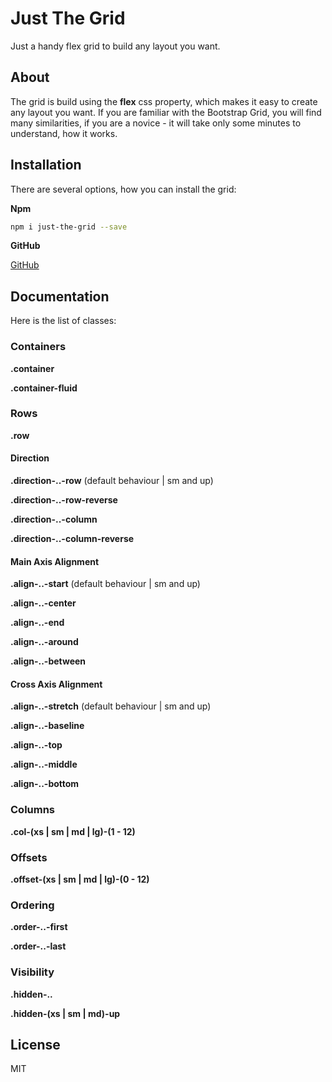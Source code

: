 # Just The Grid

Just a handy flex grid to build any layout you want.

## About

The grid is build using the **flex** css property, which makes it easy to create any layout you want. If you are familiar with the Bootstrap Grid, you will find many similarities, if you are a novice - it will take only some minutes to understand, how it works.

## Installation

There are several options, how you can install the grid:

**Npm**

```bash
npm i just-the-grid --save
```

**GitHub**

[GitHub](https://github.com/VladShcherbin/just-the-grid)

## Documentation

Here is the list of classes:

### Containers

**.container**

**.container-fluid**

### Rows

**.row**

#### Direction

**.direction-..-row** (default behaviour | sm and up)

**.direction-..-row-reverse**

**.direction-..-column**

**.direction-..-column-reverse**

#### Main Axis Alignment

**.align-..-start** (default behaviour | sm and up)

**.align-..-center**

**.align-..-end**

**.align-..-around**

**.align-..-between**

#### Cross Axis Alignment

**.align-..-stretch** (default behaviour | sm and up)

**.align-..-baseline**

**.align-..-top**

**.align-..-middle**

**.align-..-bottom**

### Columns

**.col-(xs | sm | md | lg)-(1 - 12)**

### Offsets

**.offset-(xs | sm | md | lg)-(0 - 12)**

### Ordering

**.order-..-first**

**.order-..-last**

### Visibility

**.hidden-..**

**.hidden-(xs | sm | md)-up**

## License

MIT
